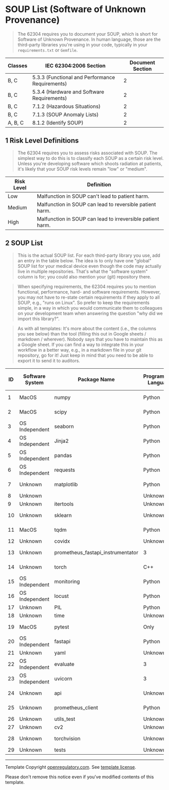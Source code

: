 # SOUP List (Software of Unknown Provenance)

> The 62304 requires you to document your SOUP, which is short for Software of Unknown Provenance. In human
> language, those are the third-party libraries you're using in your code, typically in your
> `requirements.txt` or `Gemfile`.

| Classes | IEC 62304:2006 Section                          | Document Section |
|---------|-------------------------------------------------|------------------|
| B, C    | 5.3.3 (Functional and Performance Requirements) | 2                |
| B, C    | 5.3.4 (Hardware and Software Requirements)      | 2                |
| B, C    | 7.1.2 (Hazardous Situations)                    | 2                |
| B, C    | 7.1.3 (SOUP Anomaly Lists)                      | 2                |
| A, B, C | 8.1.2 (Identify SOUP)                           | 2                |

## 1 Risk Level Definitions

> The 62304 requires you to assess risks associated with SOUP. The simplest way to do this is to classify each
> SOUP as a certain risk level. Unless you're developing software which shoots radiation at patients, it's
> likely that your SOUP risk levels remain "low" or "medium".

| Risk Level | Definition                                                 |
|------------|------------------------------------------------------------|
| Low        | Malfunction in SOUP can't lead to patient harm.            |
| Medium     | Malfunction in SOUP can lead to reversible patient harm.   |
| High       | Malfunction in SOUP can lead to irreversible patient harm. |

## 2 SOUP List

> This is the actual SOUP list. For each third-party library you use, add an entry in the table below. The
> idea is to only have one "global" SOUP list for your medical device even though the code may actually live
> in multiple repositories. That's what the "software system" column is for; you could also mention your (git)
> repository there.

> When specifying requirements, the 62304 requires you to mention functional, performance, hard- and software
> requirements. However, you may not have to re-state certain requirements if they apply to all SOUP,
> e.g., "runs on Linux". So prefer to keep the requirements simple, in a way in which you would communicate them
> to colleagues on your development team when answering the question "why did we import this library?".

> As with all templates: It's more about the content (i.e., the columns you see below) than the tool (filling
> this out in Google sheets / markdown / wherever). Nobody says that you have to maintain this as a Google
> sheet. If you can find a way to integrate this in your workflow in a better way, e.g., in a markdown file in
> your git repository, go for it! Just keep in mind that you need to be able to export it to send it to
> auditors.

| ID | Software System | Package Name | Programming Language | Version | Website                                          | Last verified at | Risk Level | Requirements               | Verification Reasoning                                                    |
|----|-----------------|--------------|----------------------|---------|--------------------------------------------------|------------------|------------|----------------------------|---------------------------------------------------------------------------|
| 1 | MacOS | numpy | Python | 2.0.2 | [https://numpy.org](https://numpy.org) | 2024-09-03 | N/A | N/A | N/A |
| 2 | MacOS | scipy | Python | 1.13.1 | [https://scipy.org/](https://scipy.org/) | 2024-08-21 | N/A | N/A | N/A |
| 3 | OS Independent | seaborn | Python | 0.13.2 | [unknown](unknown) | 2024-01-25 | N/A | N/A | N/A |
| 4 | OS Independent | Jinja2 | Python | 3.1.4 | [unknown](unknown) | 2024-05-05 | N/A | N/A | N/A |
| 5 | OS Independent | pandas | Python | 2.2.3 | [https://pandas.pydata.org](https://pandas.pydata.org) | 2024-09-20 | N/A | N/A | N/A |
| 6 | OS Independent | requests | Python | 2.32.3 | [https://requests.readthedocs.io](https://requests.readthedocs.io) | 2024-05-29 | N/A | N/A | N/A |
| 7 | Unknown | matplotlib | Python | 3.9.2 | [unknown](unknown) | 2024-08-13 | N/A | N/A | N/A |
| 8 | Unknown |  | Unknown | unknown | [unknown](unknown) | Unknown | unknown | unknown | unknown |
| 9 | Unknown | itertools | Unknown | unknown | [unknown](unknown) | Unknown | unknown | unknown | unknown |
| 10 | Unknown | sklearn | Unknown | unknown | [unknown](unknown) | 2023-12-01 | unknown | unknown | unknown |
| 11 | MacOS | tqdm | Python | unknown | [unknown](unknown) | 2024-08-03 | unknown | unknown | unknown |
| 12 | Unknown | covidx | Unknown | unknown | [unknown](unknown) | Unknown | unknown | unknown | unknown |
| 13 | Unknown | prometheus_fastapi_instrumentator | 3 | unknown | [unknown](unknown) | 2024-03-13 | unknown | unknown | unknown |
| 14 | Unknown | torch | C++ | unknown | [unknown](unknown) | 2024-09-04 | unknown | unknown | unknown |
| 15 | OS Independent | monitoring | Python | unknown | [unknown](unknown) | 2019-07-02 | unknown | unknown | unknown |
| 16 | OS Independent | locust | Python | unknown | [unknown](unknown) | 2024-09-28 | unknown | unknown | unknown |
| 17 | Unknown | PIL | Python | unknown | [unknown](unknown) | Unknown | unknown | unknown | unknown |
| 18 | Unknown | time | Unknown | unknown | [unknown](unknown) | Unknown | unknown | unknown | unknown |
| 19 | MacOS | pytest | Only | unknown | [unknown](unknown) | 2024-09-10 | unknown | unknown | unknown |
| 20 | OS Independent | fastapi | Python | unknown | [unknown](unknown) | 2024-09-17 | unknown | unknown | unknown |
| 21 | Unknown | yaml | Unknown | unknown | [unknown](unknown) | Unknown | unknown | unknown | unknown |
| 22 | OS Independent | evaluate | 3 | unknown | [unknown](unknown) | 2024-09-11 | unknown | unknown | unknown |
| 23 | OS Independent | uvicorn | 3 | unknown | [unknown](unknown) | 2024-09-27 | unknown | unknown | unknown |
| 24 | Unknown | api | Unknown | unknown | [unknown](unknown) | 2017-11-08 | unknown | unknown | unknown |
| 25 | Unknown | prometheus_client | Python | unknown | [unknown](unknown) | 2024-09-20 | unknown | unknown | unknown |
| 26 | Unknown | utils_test | Unknown | unknown | [unknown](unknown) | Unknown | unknown | unknown | unknown |
| 27 | Unknown | cv2 | Unknown | unknown | [unknown](unknown) | Unknown | unknown | unknown | unknown |
| 28 | Unknown | torchvision | Unknown | unknown | [unknown](unknown) | 2024-09-04 | unknown | unknown | unknown |
| 29 | Unknown | tests | Unknown | unknown | [unknown](unknown) | Unknown | unknown | unknown | unknown |



---
Template Copyright [openregulatory.com](https://openregulatory.com). See [template
license](https://openregulatory.com/template-license).

Please don't remove this notice even if you've modified contents of this template.
